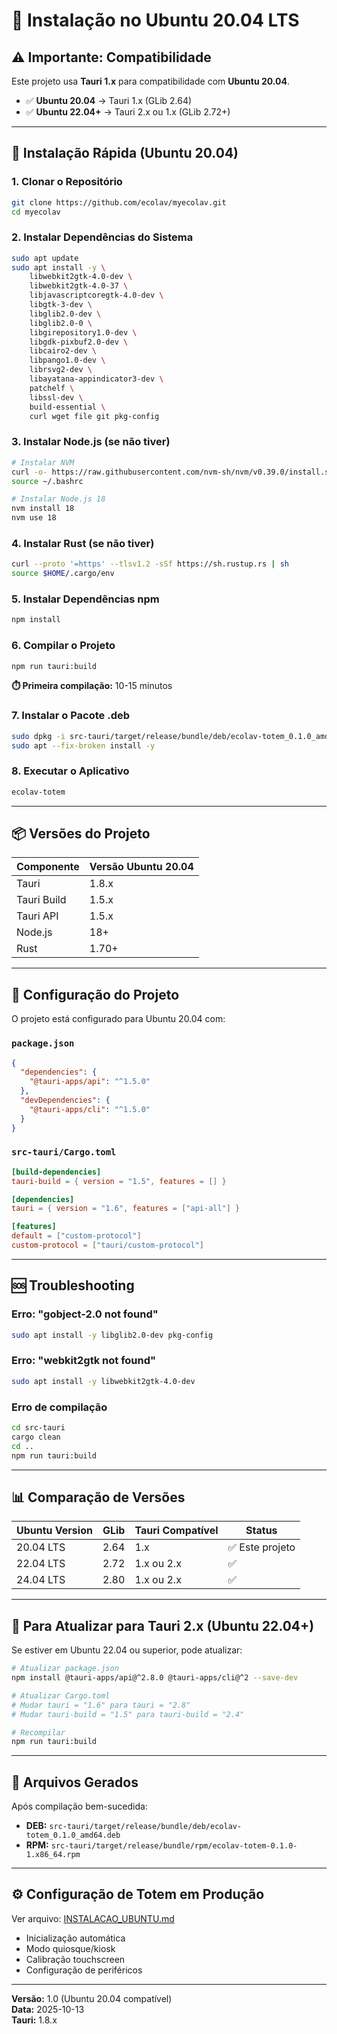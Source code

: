 # 🐧 Instalação no Ubuntu 20.04 LTS

## ⚠️ Importante: Compatibilidade

Este projeto usa **Tauri 1.x** para compatibilidade com **Ubuntu 20.04**.

- ✅ **Ubuntu 20.04** → Tauri 1.x (GLib 2.64)
- ✅ **Ubuntu 22.04+** → Tauri 2.x ou 1.x (GLib 2.72+)

---

## 🚀 Instalação Rápida (Ubuntu 20.04)

### 1. Clonar o Repositório

```bash
git clone https://github.com/ecolav/myecolav.git
cd myecolav
```

### 2. Instalar Dependências do Sistema

```bash
sudo apt update
sudo apt install -y \
    libwebkit2gtk-4.0-dev \
    libwebkit2gtk-4.0-37 \
    libjavascriptcoregtk-4.0-dev \
    libgtk-3-dev \
    libglib2.0-dev \
    libglib2.0-0 \
    libgirepository1.0-dev \
    libgdk-pixbuf2.0-dev \
    libcairo2-dev \
    libpango1.0-dev \
    librsvg2-dev \
    libayatana-appindicator3-dev \
    patchelf \
    libssl-dev \
    build-essential \
    curl wget file git pkg-config
```

### 3. Instalar Node.js (se não tiver)

```bash
# Instalar NVM
curl -o- https://raw.githubusercontent.com/nvm-sh/nvm/v0.39.0/install.sh | bash
source ~/.bashrc

# Instalar Node.js 18
nvm install 18
nvm use 18
```

### 4. Instalar Rust (se não tiver)

```bash
curl --proto '=https' --tlsv1.2 -sSf https://sh.rustup.rs | sh
source $HOME/.cargo/env
```

### 5. Instalar Dependências npm

```bash
npm install
```

### 6. Compilar o Projeto

```bash
npm run tauri:build
```

**⏱️ Primeira compilação:** 10-15 minutos

### 7. Instalar o Pacote .deb

```bash
sudo dpkg -i src-tauri/target/release/bundle/deb/ecolav-totem_0.1.0_amd64.deb
sudo apt --fix-broken install -y
```

### 8. Executar o Aplicativo

```bash
ecolav-totem
```

---

## 📦 Versões do Projeto

| Componente | Versão Ubuntu 20.04 |
|------------|---------------------|
| Tauri | 1.8.x |
| Tauri Build | 1.5.x |
| Tauri API | 1.5.x |
| Node.js | 18+ |
| Rust | 1.70+ |

---

## 🔧 Configuração do Projeto

O projeto está configurado para Ubuntu 20.04 com:

### `package.json`
```json
{
  "dependencies": {
    "@tauri-apps/api": "^1.5.0"
  },
  "devDependencies": {
    "@tauri-apps/cli": "^1.5.0"
  }
}
```

### `src-tauri/Cargo.toml`
```toml
[build-dependencies]
tauri-build = { version = "1.5", features = [] }

[dependencies]
tauri = { version = "1.6", features = ["api-all"] }

[features]
default = ["custom-protocol"]
custom-protocol = ["tauri/custom-protocol"]
```

---

## 🆘 Troubleshooting

### Erro: "gobject-2.0 not found"
```bash
sudo apt install -y libglib2.0-dev pkg-config
```

### Erro: "webkit2gtk not found"
```bash
sudo apt install -y libwebkit2gtk-4.0-dev
```

### Erro de compilação
```bash
cd src-tauri
cargo clean
cd ..
npm run tauri:build
```

---

## 📊 Comparação de Versões

| Ubuntu Version | GLib | Tauri Compatível | Status |
|---------------|------|------------------|--------|
| 20.04 LTS | 2.64 | 1.x | ✅ Este projeto |
| 22.04 LTS | 2.72 | 1.x ou 2.x | ✅ |
| 24.04 LTS | 2.80 | 1.x ou 2.x | ✅ |

---

## 🔄 Para Atualizar para Tauri 2.x (Ubuntu 22.04+)

Se estiver em Ubuntu 22.04 ou superior, pode atualizar:

```bash
# Atualizar package.json
npm install @tauri-apps/api@^2.8.0 @tauri-apps/cli@^2 --save-dev

# Atualizar Cargo.toml
# Mudar tauri = "1.6" para tauri = "2.8"
# Mudar tauri-build = "1.5" para tauri-build = "2.4"

# Recompilar
npm run tauri:build
```

---

## 📝 Arquivos Gerados

Após compilação bem-sucedida:

- **DEB:** `src-tauri/target/release/bundle/deb/ecolav-totem_0.1.0_amd64.deb`
- **RPM:** `src-tauri/target/release/bundle/rpm/ecolav-totem-0.1.0-1.x86_64.rpm`

---

## ⚙️ Configuração de Totem em Produção

Ver arquivo: [INSTALACAO_UBUNTU.md](INSTALACAO_UBUNTU.md)

- Inicialização automática
- Modo quiosque/kiosk
- Calibração touchscreen
- Configuração de periféricos

---

**Versão:** 1.0 (Ubuntu 20.04 compatível)  
**Data:** 2025-10-13  
**Tauri:** 1.8.x

